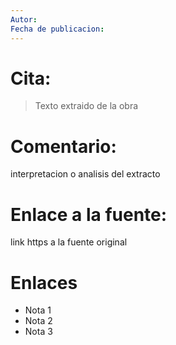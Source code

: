 ```yaml
---
Autor: 
Fecha de publicacion:
---
```

# Cita:
> Texto extraido de la obra
# Comentario:
interpretacion o analisis del extracto
# Enlace a la fuente:
link https a la fuente original
# Enlaces
- Nota 1
- Nota 2
- Nota 3
